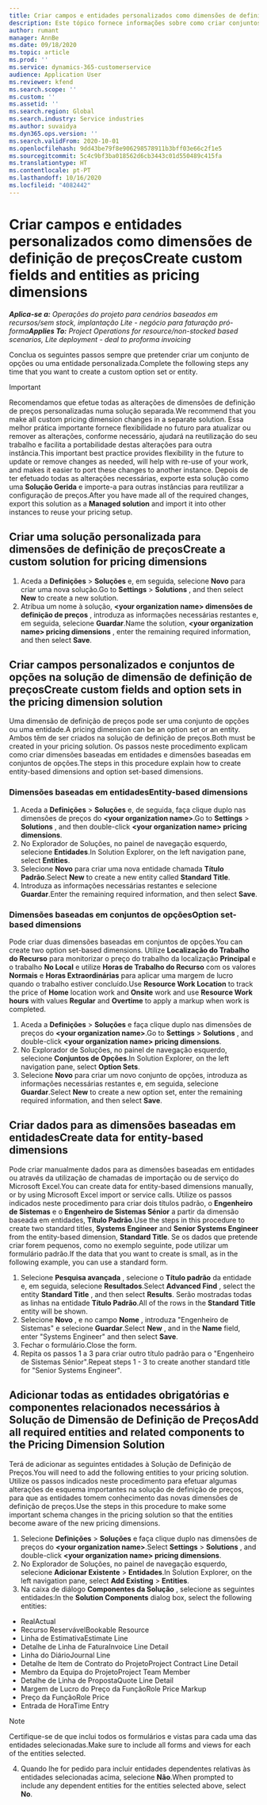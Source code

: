 ```yaml
---
title: Criar campos e entidades personalizados como dimensões de definição de preços
description: Este tópico fornece informações sobre como criar conjuntos de opções ou entidades personalizados.
author: rumant
manager: AnnBe
ms.date: 09/18/2020
ms.topic: article
ms.prod: ''
ms.service: dynamics-365-customerservice
audience: Application User
ms.reviewer: kfend
ms.search.scope: ''
ms.custom: ''
ms.assetid: ''
ms.search.region: Global
ms.search.industry: Service industries
ms.author: suvaidya
ms.dyn365.ops.version: ''
ms.search.validFrom: 2020-10-01
ms.openlocfilehash: 9dd43be79f8e906298578911b3bff03e66c2f1e5
ms.sourcegitcommit: 5c4c9bf3ba018562d6cb3443c01d550489c415fa
ms.translationtype: HT
ms.contentlocale: pt-PT
ms.lasthandoff: 10/16/2020
ms.locfileid: "4082442"
---
```

# <a name="create-custom-fields-and-entities-as-pricing-dimensions"></a><span data-ttu-id="ab6c1-103">Criar campos e entidades personalizados como dimensões de definição de preços</span><span class="sxs-lookup"><span data-stu-id="ab6c1-103">Create custom fields and entities as pricing dimensions</span></span>

<span data-ttu-id="ab6c1-104">_**Aplica-se a:** Operações do projeto para cenários baseados em recursos/sem stock, implantação Lite - negócio para faturação pró-forma_</span><span class="sxs-lookup"><span data-stu-id="ab6c1-104">_**Applies To:** Project Operations for resource/non-stocked based scenarios, Lite deployment - deal to proforma invoicing_</span></span>

<span data-ttu-id="ab6c1-105">Conclua os seguintes passos sempre que pretender criar um conjunto de opções ou uma entidade personalizada.</span><span class="sxs-lookup"><span data-stu-id="ab6c1-105">Complete the following steps any time that you want to create a custom option set or entity.</span></span>

> [!IMPORTANT]
> <span data-ttu-id="ab6c1-106">Recomendamos que efetue todas as alterações de dimensões de definição de preços personalizadas numa solução separada.</span><span class="sxs-lookup"><span data-stu-id="ab6c1-106">We recommend that you make all custom pricing dimension changes in a separate solution.</span></span> <span data-ttu-id="ab6c1-107">Essa melhor prática importante fornece flexibilidade no futuro para atualizar ou remover as alterações, conforme necessário, ajudará na reutilização do seu trabalho e facilita a portabilidade destas alterações para outra instância.</span><span class="sxs-lookup"><span data-stu-id="ab6c1-107">This important best practice provides flexibility in the future to update or remove changes as needed, will help with re-use of your work, and makes it easier to port these changes to another instance.</span></span> <span data-ttu-id="ab6c1-108">Depois de ter efetuado todas as alterações necessárias, exporte esta solução como uma **Solução Gerida** e importe-a para outras instâncias para reutilizar a configuração de preços.</span><span class="sxs-lookup"><span data-stu-id="ab6c1-108">After you have made all of the required changes, export this solution as a **Managed solution** and import it into other instances to reuse your pricing setup.</span></span>


## <a name="create-a-custom-solution-for-pricing-dimensions"></a><span data-ttu-id="ab6c1-109">Criar uma solução personalizada para dimensões de definição de preços</span><span class="sxs-lookup"><span data-stu-id="ab6c1-109">Create a custom solution for pricing dimensions</span></span>
1. <span data-ttu-id="ab6c1-110">Aceda a **Definições** > **Soluções** e, em seguida, selecione **Novo** para criar uma nova solução.</span><span class="sxs-lookup"><span data-stu-id="ab6c1-110">Go to **Settings** > **Solutions** , and then select **New** to create a new solution.</span></span> 
2. <span data-ttu-id="ab6c1-111">Atribua um nome à solução, **\<your organization name> dimensões de definição de preços** , introduza as informações necessárias restantes e, em seguida, selecione **Guardar**.</span><span class="sxs-lookup"><span data-stu-id="ab6c1-111">Name the solution, **\<your organization name> pricing dimensions** , enter the remaining required information, and then select **Save**.</span></span>
  
## <a name="create-custom-fields-and-option-sets-in-the-pricing-dimension-solution"></a><span data-ttu-id="ab6c1-112">Criar campos personalizados e conjuntos de opções na solução de dimensão de definição de preços</span><span class="sxs-lookup"><span data-stu-id="ab6c1-112">Create custom fields and option sets in the pricing dimension solution</span></span>

<span data-ttu-id="ab6c1-113">Uma dimensão de definição de preços pode ser uma conjunto de opções ou uma entidade.</span><span class="sxs-lookup"><span data-stu-id="ab6c1-113">A pricing dimension can be an option set or an entity.</span></span> <span data-ttu-id="ab6c1-114">Ambos têm de ser criados na solução de definição de preços.</span><span class="sxs-lookup"><span data-stu-id="ab6c1-114">Both must be created in your pricing solution.</span></span> <span data-ttu-id="ab6c1-115">Os passos neste procedimento explicam como criar dimensões baseadas em entidades e dimensões baseadas em conjuntos de opções.</span><span class="sxs-lookup"><span data-stu-id="ab6c1-115">The steps in this procedure explain how to create entity-based dimensions and option set-based dimensions.</span></span>

### <a name="entity-based-dimensions"></a><span data-ttu-id="ab6c1-116">Dimensões baseadas em entidades</span><span class="sxs-lookup"><span data-stu-id="ab6c1-116">Entity-based dimensions</span></span>

1. <span data-ttu-id="ab6c1-117">Aceda a **Definições** > **Soluções** e, de seguida, faça clique duplo nas dimensões de preços do **\<your organization name>**.</span><span class="sxs-lookup"><span data-stu-id="ab6c1-117">Go to **Settings** > **Solutions** , and then double-click **\<your organization name> pricing dimensions**.</span></span>
2. <span data-ttu-id="ab6c1-118">No Explorador de Soluções, no painel de navegação esquerdo, selecione **Entidades**.</span><span class="sxs-lookup"><span data-stu-id="ab6c1-118">In Solution Explorer, on the left navigation pane, select **Entities**.</span></span>
3. <span data-ttu-id="ab6c1-119">Selecione **Novo** para criar uma nova entidade chamada **Título Padrão**.</span><span class="sxs-lookup"><span data-stu-id="ab6c1-119">Select **New** to create a new entity called **Standard Title**.</span></span> 
4. <span data-ttu-id="ab6c1-120">Introduza as informações necessárias restantes e selecione **Guardar**.</span><span class="sxs-lookup"><span data-stu-id="ab6c1-120">Enter the remaining required information, and then select **Save**.</span></span>


### <a name="option-set-based-dimensions"></a><span data-ttu-id="ab6c1-121">Dimensões baseadas em conjuntos de opções</span><span class="sxs-lookup"><span data-stu-id="ab6c1-121">Option set-based dimensions</span></span> 
<span data-ttu-id="ab6c1-122">Pode criar duas dimensões baseadas em conjuntos de opções.</span><span class="sxs-lookup"><span data-stu-id="ab6c1-122">You can create two option set-based dimensions.</span></span> <span data-ttu-id="ab6c1-123">Utilize **Localização do Trabalho do Recurso** para monitorizar o preço do trabalho da localização **Principal** e o trabalho **No Local** e utilize **Horas de Trabalho do Recurso** com os valores **Normais** e **Horas Extraordinárias** para aplicar uma margem de lucro quando o trabalho estiver concluído.</span><span class="sxs-lookup"><span data-stu-id="ab6c1-123">Use **Resource Work Location** to track the price of **Home** location work and **Onsite** work and use **Resource Work hours** with values **Regular** and **Overtime** to apply a markup when work is completed.</span></span>


1. <span data-ttu-id="ab6c1-124">Aceda a **Definições** > **Soluções** e faça clique duplo nas dimensões de preços do **\<your organization name>**.</span><span class="sxs-lookup"><span data-stu-id="ab6c1-124">Go to **Settings** > **Solutions** , and double-click  **\<your organization name> pricing dimensions**.</span></span> 
2. <span data-ttu-id="ab6c1-125">No Explorador de Soluções, no painel de navegação esquerdo, selecione  **Conjuntos de Opções**.</span><span class="sxs-lookup"><span data-stu-id="ab6c1-125">In Solution Explorer, on the left navigation pane, select  **Option Sets**.</span></span> 
3. <span data-ttu-id="ab6c1-126">Selecione **Novo** para criar um novo conjunto de opções, introduza as informações necessárias restantes e, em seguida, selecione **Guardar**.</span><span class="sxs-lookup"><span data-stu-id="ab6c1-126">Select **New** to create a new option set, enter the remaining required information, and then select **Save**.</span></span>

## <a name="create-data-for-entity-based-dimensions"></a><span data-ttu-id="ab6c1-127">Criar dados para as dimensões baseadas em entidades</span><span class="sxs-lookup"><span data-stu-id="ab6c1-127">Create data for entity-based dimensions</span></span>

<span data-ttu-id="ab6c1-128">Pode criar manualmente dados para as dimensões baseadas em entidades ou através da utilização de chamadas de importação ou de serviço do Microsoft Excel.</span><span class="sxs-lookup"><span data-stu-id="ab6c1-128">You can create data for entity-based dimensions manually, or by using Microsoft Excel import or service calls.</span></span> <span data-ttu-id="ab6c1-129">Utilize os passos indicados neste procedimento para criar dois títulos padrão, o **Engenheiro de Sistemas** e o **Engenheiro de Sistemas Sénior** a partir da dimensão baseada em entidades, **Título Padrão**.</span><span class="sxs-lookup"><span data-stu-id="ab6c1-129">Use the steps in this procedure to create two standard titles, **Systems Engineer** and **Senior Systems Engineer** from the entity-based dimension, **Standard Title**.</span></span> <span data-ttu-id="ab6c1-130">Se os dados que pretende criar forem pequenos, como no exemplo seguinte, pode utilizar um formulário padrão.</span><span class="sxs-lookup"><span data-stu-id="ab6c1-130">If the data that you want to create is small, as in the following example, you can use a standard form.</span></span>

1. <span data-ttu-id="ab6c1-131">Selecione **Pesquisa avançada** , selecione o **Título padrão** da entidade e, em seguida, selecione **Resultados**.</span><span class="sxs-lookup"><span data-stu-id="ab6c1-131">Select **Advanced Find** , select the entity **Standard Title** , and then select **Results**.</span></span> <span data-ttu-id="ab6c1-132">Serão mostradas todas as linhas na entidade **Título Padrão**.</span><span class="sxs-lookup"><span data-stu-id="ab6c1-132">All of the rows in the **Standard Title** entity will be shown.</span></span>
2. <span data-ttu-id="ab6c1-133">Selecione **Novo** , e no campo **Nome** , introduza "Engenheiro de Sistemas" e selecione **Guardar**.</span><span class="sxs-lookup"><span data-stu-id="ab6c1-133">Select **New** , and in the **Name** field, enter "Systems Engineer" and then select **Save**.</span></span>
3. <span data-ttu-id="ab6c1-134">Fechar o formulário.</span><span class="sxs-lookup"><span data-stu-id="ab6c1-134">Close the form.</span></span> 
4. <span data-ttu-id="ab6c1-135">Repita os passos 1 a 3 para criar outro título padrão para o "Engenheiro de Sistemas Sénior".</span><span class="sxs-lookup"><span data-stu-id="ab6c1-135">Repeat steps 1 - 3 to create another standard title for "Senior Systems Engineer".</span></span>

## <a name="add-all-required-entities-and-related-components-to-the-pricing-dimension-solution"></a><span data-ttu-id="ab6c1-136">Adicionar todas as entidades obrigatórias e componentes relacionados necessários à Solução de Dimensão de Definição de Preços</span><span class="sxs-lookup"><span data-stu-id="ab6c1-136">Add all required entities and related components to the Pricing Dimension Solution</span></span>
<span data-ttu-id="ab6c1-137">Terá de adicionar as seguintes entidades à Solução de Definição de Preços.</span><span class="sxs-lookup"><span data-stu-id="ab6c1-137">You will need to add the following entities to your pricing solution.</span></span> <span data-ttu-id="ab6c1-138">Utilize os passos indicados neste procedimento para efetuar algumas alterações de esquema importantes na solução de definição de preços, para que as entidades tomem conhecimento das novas dimensões de definição de preços.</span><span class="sxs-lookup"><span data-stu-id="ab6c1-138">Use the steps in this procedure to make some important schema changes in the pricing solution so that the entities become aware of the new pricing dimensions.</span></span>

1. <span data-ttu-id="ab6c1-139">Selecione **Definições** > **Soluções** e faça clique duplo nas dimensões de preços do **\<your organization name>**.</span><span class="sxs-lookup"><span data-stu-id="ab6c1-139">Select **Settings** > **Solutions** , and double-click **\<your organization name> pricing dimensions**.</span></span> 
2. <span data-ttu-id="ab6c1-140">No Explorador de Soluções, no painel de navegação esquerdo, selecione **Adicionar Existente** > **Entidades**.</span><span class="sxs-lookup"><span data-stu-id="ab6c1-140">In Solution Explorer, on the left navigation pane, select **Add Existing** > **Entities**.</span></span>
3. <span data-ttu-id="ab6c1-141">Na caixa de diálogo **Componentes da Solução** , selecione as seguintes entidades:</span><span class="sxs-lookup"><span data-stu-id="ab6c1-141">In the **Solution Components** dialog box, select the following entities:</span></span>

  - <span data-ttu-id="ab6c1-142">Real</span><span class="sxs-lookup"><span data-stu-id="ab6c1-142">Actual</span></span>
  - <span data-ttu-id="ab6c1-143">Recurso Reservável</span><span class="sxs-lookup"><span data-stu-id="ab6c1-143">Bookable Resource</span></span>
  - <span data-ttu-id="ab6c1-144">Linha de Estimativa</span><span class="sxs-lookup"><span data-stu-id="ab6c1-144">Estimate Line</span></span>
  - <span data-ttu-id="ab6c1-145">Detalhe de Linha de Fatura</span><span class="sxs-lookup"><span data-stu-id="ab6c1-145">Invoice Line Detail</span></span>
  - <span data-ttu-id="ab6c1-146">Linha do Diário</span><span class="sxs-lookup"><span data-stu-id="ab6c1-146">Journal Line</span></span>
  - <span data-ttu-id="ab6c1-147">Detalhe de Item de Contrato do Projeto</span><span class="sxs-lookup"><span data-stu-id="ab6c1-147">Project Contract Line Detail</span></span>
  - <span data-ttu-id="ab6c1-148">Membro da Equipa do Projeto</span><span class="sxs-lookup"><span data-stu-id="ab6c1-148">Project Team Member</span></span>
  - <span data-ttu-id="ab6c1-149">Detalhe de Linha de Proposta</span><span class="sxs-lookup"><span data-stu-id="ab6c1-149">Quote Line Detail</span></span>
  - <span data-ttu-id="ab6c1-150">Margem de Lucro do Preço da Função</span><span class="sxs-lookup"><span data-stu-id="ab6c1-150">Role Price Markup</span></span>
  - <span data-ttu-id="ab6c1-151">Preço da Função</span><span class="sxs-lookup"><span data-stu-id="ab6c1-151">Role Price</span></span> 
  - <span data-ttu-id="ab6c1-152">Entrada de Hora</span><span class="sxs-lookup"><span data-stu-id="ab6c1-152">Time Entry</span></span> 


> [!NOTE]
> <span data-ttu-id="ab6c1-153">Certifique-se de que inclui todos os formulários e vistas para cada uma das entidades selecionadas.</span><span class="sxs-lookup"><span data-stu-id="ab6c1-153">Make sure to include all forms and views for each of the entities selected.</span></span>

4. <span data-ttu-id="ab6c1-154">Quando lhe for pedido para incluir entidades dependentes relativas às entidades selecionadas acima, selecione **Não**.</span><span class="sxs-lookup"><span data-stu-id="ab6c1-154">When prompted to include any dependent entities for the entities selected above, select **No**.</span></span>

